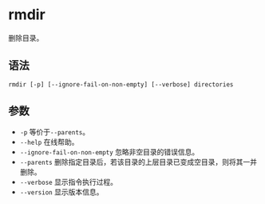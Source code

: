 # rmdir
删除目录。

## 语法
`rmdir [-p] [--ignore-fail-on-non-empty] [--verbose] directories`

## 参数
- `-p` 等价于`--parents`。
- `--help` 在线帮助。
- `--ignore-fail-on-non-empty` 忽略非空目录的错误信息。
- `--parents` 删除指定目录后，若该目录的上层目录已变成空目录，则将其一并删除。
- `--verbose` 显示指令执行过程。
- `--version` 显示版本信息。
